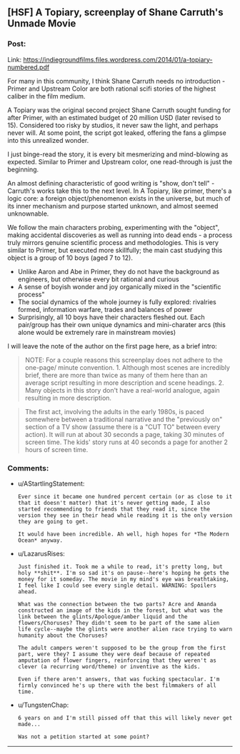 ## [HSF] A Topiary, screenplay of Shane Carruth's Unmade Movie

### Post:

Link: https://indiegroundfilms.files.wordpress.com/2014/01/a-topiary-numbered.pdf

For many in this community, I think Shane Carruth needs no introduction - Primer and Upstream Color are both rational scifi stories of the highest caliber in the film medium. 

A Topiary was the original second project Shane Carruth sought funding for after Primer, with an estimated budget of 20 million USD (later revised to 15). Considered too risky by studios, it never saw the light, and perhaps never will. At some point, the script got leaked, offering the fans a glimpse into this unrealized wonder.

I just binge-read the story, it is every bit mesmerizing and mind-blowing as expected. Similar to Primer and Upstream color, one read-through is just the beginning. 

An almost defining characteristic of good writing is "show, don't tell" - Carruth's works take this to the next level. In A Topiary, like primer, there's a logic core: a foreign object/phenomenon exists in the universe, but much of its inner mechanism and purpose started unknown, and almost seemed unknownable.

We follow the main characters probing, experimenting with the "object", making accidental discoveries as well as running into dead ends - a process truly mirrors genuine scientific process and methodologies. This is very similar to Primer, but executed more skillfully; the main cast studying this object is a group of 10 boys (aged 7 to 12).

* Unlike Aaron and Abe in Primer, they do not have the background as engineers, but otherwise every bit rational and curious
* A sense of boyish wonder and joy organically mixed in the "scientific process"
* The social dynamics of the whole journey is fully explored: rivalries formed, information warfare, trades and balances of power
* Surprisingly, all 10 boys have their characters fleshed out. Each pair/group has their own unique dynamics and mini-charater arcs (this alone would be extremely rare in mainstream movies)

I will leave the note of the author on the first page here, as a brief intro:

> NOTE: For a couple reasons this screenplay does not adhere to the one-page/ minute convention. 1. Although most scenes are incredibly brief, there are more than twice as many of them here than an average script resulting in more description and scene headings. 2. Many objects in this story don't have a real-world analogue, again resulting in more description.

> The first act, involving the adults in the early 1980s, is paced somewhere between a traditional narrative and the "previously on" section of a TV show (assume there is a "CUT TO" between every action). It will run at about 30 seconds a page, taking 30 minutes of screen time. The kids' story runs at 40 seconds a page for another 2 hours of screen time.

### Comments:

- u/AStartlingStatement:
  ```
  Ever since it became one hundred percent certain (or as close to it that it doesn't matter) that it's never getting made, I also started recommending to friends that they read it, since the version they see in their head while reading it is the only version they are going to get. 

  It would have been incredible. Ah well, high hopes for *The Modern Ocean* anyway.
  ```

- u/LazarusRises:
  ```
  Just finished it. Took me a while to read, it's pretty long, but holy **shit**. I'm so sad it's on pause--here's hoping he gets the money for it someday. The movie in my mind's eye was breathtaking, I feel like I could see every single detail. WARNING: Spoilers ahead.

  What was the connection between the two parts? Acre and Amanda constructed an image of the kids in the forest, but what was the link between the glints/Apologue/amber liquid and the flowers/Choruses? They didn't seem to be part of the same alien life cycle--maybe the glints were another alien race trying to warn humanity about the Choruses?

  The adult campers weren't supposed to be the group from the first part, were they? I assume they were deaf because of repeated amputation of flower fingers, reinforcing that they weren't as clever (a recurring word/theme) or inventive as the kids. 

  Even if there aren't answers, that was fucking spectacular. I'm firmly convinced he's up there with the best filmmakers of all time.
  ```

- u/TungstenChap:
  ```
  6 years on and I'm still pissed off that this will likely never get made...

  Was not a petition started at some point?
  ```

---

